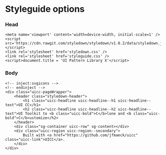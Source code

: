 # Styleguide options

### Head

    <meta name='viewport' content='width=device-width, initial-scale=1' />
    <script src='https://cdn.rawgit.com/styledown/styledown/v1.0.2/data/styledown.js'></script>
    <link rel='stylesheet' href='styledown.css' />
    <link rel='stylesheet' href='styleguide.css' />
	<script>document.title = 'UI Pattern Library X'</script>

### Body

    <!-- inject:svgicons -->
    <!-- endinject -->
    <div class="uicc-pageWrapper">
        <header class="styledown-header">
            <h1 class="uicc-headline uicc-headline--h1 uicc-headline--text">UI CC</h1>
            <h2 class="uicc-headline uicc-headline--h2 uicc-headline--text">UI Toolkit to <b class="uicc-bold">C</b>lone and <b class="uicc-bold">C</b>ustomize</h2>
        </header>
        <div class="sg-container uicc-row" sg-content></div>
        <div class="uicc-region uicc-region--secondary">
            Built with <a href="https://github.com/jfmaeck/uicc" class="uicc-link">UICC</a>.
        </div>
    </div>
